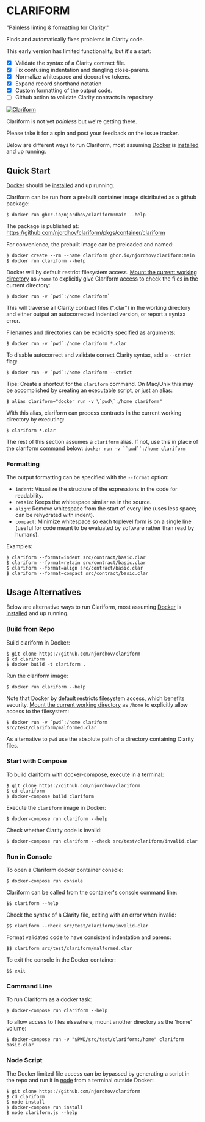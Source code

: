 # CLARIFORM

"Painless linting & formatting for Clarity."

Finds and automatically fixes problems in Clarity code.

This early version has limited functionality, but it's a start:

- [x] Validate the syntax of a Clarity contract file.
- [x] Fix confusing indentation and dangling close-parens.
- [x] Normalize whitespace and decorative tokens.
- [x] Expand record shorthand notation
- [x] Custom formatting of the output code.
- [ ] Github action to validate Clarity contracts in repository

[![Clariform](https://github.com/njordhov/clariform/actions/workflows/main.yml/badge.svg)](https://github.com/njordhov/clariform/actions/workflows/main.yml)

Clariform is not yet *painless* but we're getting there.

Please take it for a spin and post your feedback on the issue tracker.

Below are different ways to run Clariform, most assuming [Docker](https://www.docker.com/) is [installed](https://docs.docker.com/engine/install/) and up running.

## Quick Start

[Docker](https://www.docker.com/) should be [installed](https://docs.docker.com/engine/install/) and up running.

Clariform can be run from a prebuilt container image distributed as a github package:

```
$ docker run ghcr.io/njordhov/clariform:main --help
```

The package is published at: https://github.com/njordhov/clariform/pkgs/container/clariform

For convenience, the prebuilt image can be preloaded and named:

```
$ docker create --rm --name clariform ghcr.io/njordhov/clariform:main 
$ docker run clariform --help
```

Docker will by default restrict filesystem access.
[Mount the current working directory](https://docs.docker.com/engine/reference/commandline/run/#mount-volume--v---read-only) as `/home` to explicitly give Clariform access to check the files in the current directory:

```
$ docker run -v `pwd`:/home clariform`
```

This will traverse all Clarity contract files (".clar") in the working directory and either
output an autocorrected indented version, or report a syntax error. 

Filenames and directories can be explicitly specified as arguments:

```
$ docker run -v `pwd`:/home clariform *.clar
```

To disable autocorrect and validate correct Clarity syntax, add a `--strict` flag:

```
$ docker run -v `pwd`:/home clariform --strict
```

Tips: Create a shortcut for the `clariform` command. On Mac/Unix this may be 
accomplished by creating an executable script, or just an alias: 

```
$ alias clariform="docker run -v \`pwd\`:/home clariform"
```

With this alias, clariform can process contracts in the current working directory 
by executing: 

```
$ clariform *.clar
```

The rest of this section assumes a `clariform` alias. If not, use this in place 
of the clariform command below: `docker run -v ``pwd``:/home clariform` 

### Formatting

The output formatting can be specified with the `--format` option:

* `indent`: Visualize the structure of the expressions in the code for readability.
* `retain`: Keeps the whitespace similar as in the source.
* `align`: Remove whitespace from the start of every line (uses less space; can be rehydrated with indent).
* `compact`: Minimize whitespace so each toplevel form is on a single line (useful for code meant to be evaluated by software rather than read by humans). 

Examples:

```
$ clariform --format=indent src/contract/basic.clar 
$ clariform --format=retain src/contract/basic.clar   
$ clariform --format=align src/contract/basic.clar  
$ clariform --format=compact src/contract/basic.clar 
```

## Usage Alternatives 

Below are alternative ways to run Clariform, most assuming [Docker](https://www.docker.com/) is [installed](https://docs.docker.com/engine/install/) and up running.
 
### Build from Repo

Build clariform in Docker:

```
$ git clone https://github.com/njordhov/clariform   
$ cd clariform   
$ docker build -t clariform .  
```

Run the clariform image:

```
$ docker run clariform --help
```

Note that Docker by default restricts filesystem access, which benefits security.
[Mount the current working directory](https://docs.docker.com/engine/reference/commandline/run/#mount-volume--v---read-only) as `/home` to explicitly allow access to the filesystem:

```
$ docker run -v `pwd`:/home clariform src/test/clariform/malformed.clar
```

As alternative to ``pwd`` use the absolute path of a directory containing Clarity files.
 
### Start with Compose

To build clariform with docker-compose, execute in a terminal:

```
$ git clone https://github.com/njordhov/clariform    
$ cd clariform   
$ docker-compose build clariform  
```

Execute the `clariform` image in Docker: 

```
$ docker-compose run clariform --help
```

Check whether Clarity code is invalid:

```
$ docker-compose run clariform --check src/test/clariform/invalid.clar
```

### Run in Console

To open a Clariform docker container console: 
 
```
$ docker-compose run console  
```

Clariform can be called from the container's console command line:

```
$$ clariform --help
```

Check the syntax of a Clarity file, exiting with an error when invalid:

```
$$ clariform --check src/test/clariform/invalid.clar
```

Format validated code to have consistent indentation and parens:

```
$$ clariform src/test/clariform/malformed.clar
```

To exit the console in the Docker container:

```
$$ exit
```

### Command Line 

To run Clariform as a docker task:

```
$ docker-compose run clariform --help
```

To allow access to files elsewhere, mount another directory as the 'home' volume:

```
$ docker-compose run -v "$PWD/src/test/clariform:/home" clariform basic.clar
```

### Node Script

The Docker limited file access can be bypassed by generating a script in
the repo and run it in [node](https://nodejs.org/en/) from a terminal outside Docker:

```
$ git clone https://github.com/njordhov/clariform    
$ cd clariform  
$ node install  
$ docker-compose run install  
$ node clariform.js --help
```  

